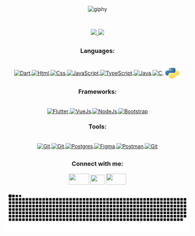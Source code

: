 <div align="center">
  
  ![giphy](https://user-images.githubusercontent.com/62398226/166610737-f3db3c82-d86c-40be-b367-35501952f3c8.gif)
  	
</div>
  
  ##
  <br>
  
<div align="center">
  <div>
    <a href="https://github.com/eduardoviega">
      <img height="180em" src="https://github-readme-stats.vercel.app/api?username=eduardoviega&show_icons=true&theme=github_dark&include_all_commits=true&count_private=true"/>
      <img height="180em" src="https://github-readme-stats.vercel.app/api/top-langs/?username=eduardoviega&hide=python,handlebars,c,typescript,swift,kotlin,objective-c,shell,blade&layout=compact&langs_count=9&theme=github_dark"/>
    </a>
  </div>
    
  ##
    
  <h3>Languages:</h3>  
  <div><br>
    <a href="https://github.com/eduardoviega">
      <img align="center" alt="Dart" height="30" width="40" src="https://cdn.jsdelivr.net/gh/devicons/devicon/icons/dart/dart-original.svg">
      <img align="center" alt="Html" height="30" width="40" src="https://cdn.jsdelivr.net/gh/devicons/devicon/icons/html5/html5-plain.svg">
      <img align="center" alt="Css" height="30" width="40" src="https://cdn.jsdelivr.net/gh/devicons/devicon/icons/css3/css3-plain.svg">
      <img align="center" alt="JavaScript" height="30" width="40" src="https://cdn.jsdelivr.net/gh/devicons/devicon/icons/javascript/javascript-original.svg">
      <img align="center" alt="TypeScript" height="30" width="40" src="https://cdn.jsdelivr.net/gh/devicons/devicon/icons/typescript/typescript-plain.svg">
      <img align="center" alt="Java" height="32" width="40" src="https://cdn.jsdelivr.net/gh/devicons/devicon/icons/java/java-original.svg">
      <img align="center" alt="C" height="35" width="40" src="https://cdn.jsdelivr.net/gh/devicons/devicon/icons/c/c-line.svg">
      <img align="center" alt="Python" height="35" width="47" src="https://raw.githubusercontent.com/devicons/devicon/master/icons/python/python-original.svg">
    </a>
  </div>
  
  <h3>Frameworks:</h3>  
  <div><br>
    <a href="https://github.com/eduardoviega">
      <img align="center" alt="Flutter" height="32" width="40" src="https://cdn.jsdelivr.net/gh/devicons/devicon/icons/flutter/flutter-original.svg"> 
      <img align="center" alt="VueJs" height="35" width="40" src="https://cdn.jsdelivr.net/gh/devicons/devicon/icons/vuejs/vuejs-original.svg">
      <img align="center" alt="NodeJs" height="35" width="40" src="https://cdn.jsdelivr.net/gh/devicons/devicon/icons/nodejs/nodejs-original.svg">
      <img align="center" alt="Bootstrap" height="38" width="45" src="https://cdn.jsdelivr.net/gh/devicons/devicon/icons/bootstrap/bootstrap-plain.svg">
    </a>
  </div>
  
  <h3>Tools:</h3>  
  <div><br>
    <a href="https://github.com/eduardoviega"><img align="center" alt="Git" height="30" width="45" src="https://raw.githubusercontent.com/rahuldkjain/github-profile-readme-generator/master/src/images/icons/Social/stack-overflow.svg" />
      <img align="center" alt="Git" height="30" width="45" src="https://cdn.jsdelivr.net/gh/devicons/devicon/icons/androidstudio/androidstudio-original.svg" />
      <img align="center" alt="Postgres" height="35" width="40" src="https://cdn.jsdelivr.net/gh/devicons/devicon/icons/postgresql/postgresql-plain.svg">
      <img align="center" alt="Figma" height="30" width="45" src="https://cdn.jsdelivr.net/gh/devicons/devicon/icons/figma/figma-original.svg">
      <img align="center" alt="Postman" height="30" width="30" src="https://user-images.githubusercontent.com/62398226/177898358-7d76dc0c-4e21-4d46-8c56-8b7bbd5d0035.png"> 
      <img align="center" alt="Git" height="30" width="45" src="https://camo.githubusercontent.com/b7ea09b0c030ae14623cfc3a52ab3ee0d07e0259a1b230139e65ba00454327c9/68747470733a2f2f70726f66696c696e61746f722e7269736861762e6465762f736b696c6c732d6173736574732f6769742d73636d2d69636f6e2e737667">
    </a>
  </div>
  
  ##

  <h3>Connect with me:</h3>  
  <div>
    <a href="https://www.linkedin.com/in/eduardo-viega/" rel="noopener"><img src="https://github.com/rahuldkjain/github-profile-readme-generator/blob/master/src/images/icons/Social/linked-in-alt.svg" height="30" width="55" target="_blank"></a>
    <a href = "mailto:eduardoviega12@gmail.com"><img src="https://user-images.githubusercontent.com/5141132/50740364-7ea80880-1217-11e9-8faf-2348e31beedd.png" height="27" width="38" target="_blank"></a> 
    <a href="https://www.instagram.com/eduardooviega/" rel="noopener"><img src="https://github.com/rahuldkjain/github-profile-readme-generator/blob/master/src/images/icons/Social/instagram.svg" height="30" width="55" target="_blank"></a>
  </div>
  
  ![snake gif](https://github.com/EduardoViega/EduardoViega/blob/output/github-contribution-grid-snake.svg)
  
</div>
